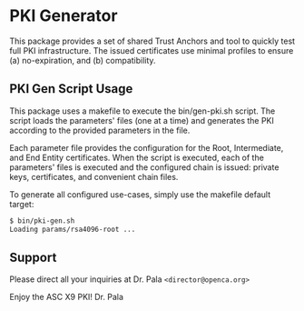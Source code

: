 # PKI Generator

This package provides a set of shared Trust Anchors and tool to quickly test
full PKI infrastructure. The issued certificates use minimal profiles
to ensure (a) no-expiration, and (b) compatibility.

## PKI Gen Script Usage

This package uses a makefile to execute the bin/gen-pki.sh script. The script
loads the parameters' files (one at a time) and generates the PKI according to
the provided parameters in the file.

Each parameter file provides the configuration for the Root, Intermediate, and
End Entity certificates. When the script is executed, each of the parameters'
files is executed and the configured chain is issued: private keys, certificates,
and convenient chain files.

To generate all configured use-cases, simply use the makefile default target:

```bash
$ bin/pki-gen.sh
Loading params/rsa4096-root ...
```

## Support

Please direct all your inquiries at Dr. Pala `<director@openca.org>`

Enjoy the ASC X9 PKI!
Dr. Pala
